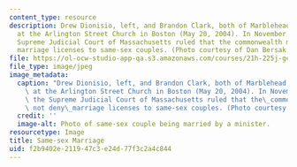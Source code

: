 ```yaml
---
content_type: resource
description: Drew Dionisio, left, and Brandon Clark, both of Marblehead, MA, are married
  at the Arlington Street Church in Boston (May 20, 2004). In November of 2003, the
  Supreme Judicial Court of Massachusetts ruled that the commonwealth may not deny
  marriage licenses to same-sex couples. (Photo courtesy of Dan Bersak.)
file: https://ol-ocw-studio-app-qa.s3.amazonaws.com/courses/21h-225j-gender-and-the-law-in-u-s-history-spring-2004/f2b9402e211947c3e24d77f3c2a4c844_21h-225js04.jpg
file_type: image/jpeg
image_metadata:
  caption: "Drew Dionisio, left, and Brandon Clark, both of Marblehead, MA, are married\
    \ at the Arlington Street Church in Boston (May 20, 2004). In November of 2003,\
    \ the Supreme Judicial Court of Massachusetts ruled that the\_commonwealth may\
    \ not deny\_marriage licenses to same-sex couples. (Photo courtesy of Dan Bersak.)"
  credit: ''
  image-alt: Photo of same-sex couple being married by a minister.
resourcetype: Image
title: Same-sex Marriage
uid: f2b9402e-2119-47c3-e24d-77f3c2a4c844
---
```

